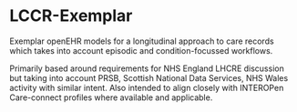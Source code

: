 # LCCR-Exemplar

Exemplar openEHR models for a longitudinal approach to care records which takes into account episodic and condition-focussed workflows.

Primarily based around requirements for NHS England LHCRE discussion but taking into account PRSB, Scottish National Data Services, NHS Wales activity with similar intent. Also intended to align closely with INTEROPen Care-connect profiles where available and applicable.

